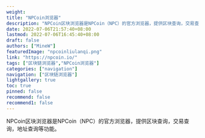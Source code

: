 ```yaml
---
weight: 
title: "NPCoin浏览器"
description: "NPCoin区块浏览器是NPCoin（NPC）的官方浏览器，提供区块查询，交易查询，地址查询等功能"
date: 2022-07-06T21:57:40+08:00
lastmod: 2022-07-06T16:45:40+08:00
draft: false
authors: ["MineW"]
featuredImage: "npcoinliulanqi.png"
link: "https://npcoin.io/"
tags: ["区块链浏览器","NPCoin浏览器"]
categories: ["navigation"]
navigation: ["区块链浏览器"]
lightgallery: true
toc: true
pinned: false
recommend: false
recommend1: false
---
```


NPCoin区块浏览器是NPCoin（NPC）的官方浏览器，提供区块查询，交易查询，地址查询等功能。